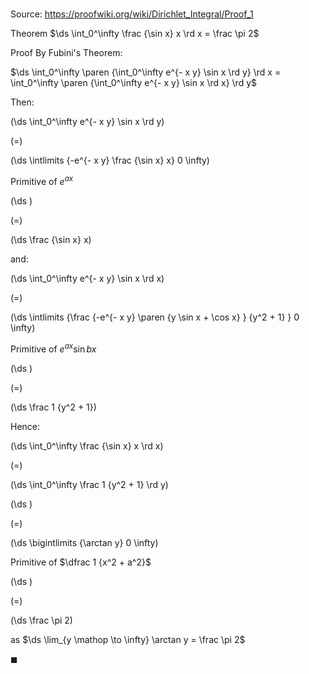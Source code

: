 # 

Source: https://proofwiki.org/wiki/Dirichlet_Integral/Proof_1

Theorem
$\ds \int_0^\infty \frac {\sin x} x \rd x = \frac \pi 2$


Proof
By Fubini's Theorem:

$\ds \int_0^\infty \paren {\int_0^\infty e^{- x y} \sin x \rd y} \rd x = \int_0^\infty \paren {\int_0^\infty e^{- x y} \sin x \rd x} \rd y$

Then:














\(\ds \int_0^\infty e^{- x y} \sin x \rd y\)

\(=\)







\(\ds \intlimits {-e^{- x y} \frac {\sin x} x} 0 \infty\)





Primitive of $e^{a x}$














\(\ds \)

\(=\)







\(\ds \frac {\sin x} x\)










and:














\(\ds \int_0^\infty e^{- x y} \sin x \rd x\)

\(=\)







\(\ds \intlimits {\frac {-e^{- x y} \paren {y \sin x + \cos x} } {y^2 + 1} } 0 \infty\)





Primitive of $e^{a x} \sin b x$














\(\ds \)

\(=\)







\(\ds \frac 1 {y^2 + 1}\)










Hence:














\(\ds \int_0^\infty \frac {\sin x} x \rd x\)

\(=\)







\(\ds \int_0^\infty \frac 1 {y^2 + 1} \rd y\)




















\(\ds \)

\(=\)







\(\ds \bigintlimits {\arctan y} 0 \infty\)





Primitive of $\dfrac 1 {x^2 + a^2}$














\(\ds \)

\(=\)







\(\ds \frac \pi 2\)





as $\ds \lim_{y \mathop \to \infty} \arctan y = \frac \pi 2$



$\blacksquare$





